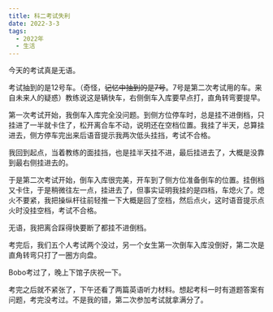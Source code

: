 ```yaml
---
title: 科二考试失利
date: 2022-3-3
tags:
  - 2022年
  - 生活
---
```


今天的考试真是无语。

考试抽到的是12号车。（奇怪，~~记忆中抽到的是7号~~。7号是第二次考试用的车。来自未来人的疑惑）教练说这是辆快车，右侧倒车入库要早点打，直角转弯要提早。

第一次考试开始，我倒车入库完全没问题。到侧方位停车时，总是挂不进倒档，只挂进了一半就卡住了，松开离合车不动，说明还在空档位置。我挂了半天，总算挂进去，侧方停车完出来后语音提示我两次低头挂挡，考试不合格。

我回到起点，当着教练的面挂挡，也是挂半天挂不进，最后挂进去了，大概是没靠到最右侧挂进去的。

于是第二次考试开始，倒车入库很完美，开车到了侧方位准备倒车的位置。挂倒档又卡住，于是稍微往左一点，挂进去了，但事实证明我挂的是四档，车熄火了。熄火不要紧，我把操纵杆往前轻推一下大概是回了空档，然后点火，这时语音提示点火时没挂空档，考试不合格。

无语，我把离合踩得快要断了都挂不进倒档。

考完后，我们五个人考试两个没过，另一个女生第一次倒车入库没倒好，第二次是直角转弯只打了一圈方向盘。

Bobo考过了，晚上下馆子庆祝一下。

考完之后就不紧张了，下午还看了两篇英语听力材料。想起考科一时有道题答案有问题，考完没考过。不是我的错，第二次参加考试就拿满分了。
